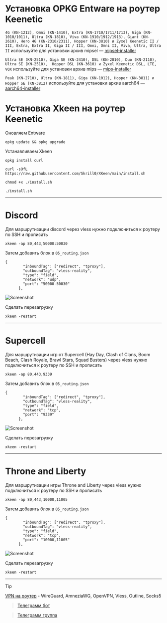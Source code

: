 # Установка OPKG Entware на роутер Keenetic
`4G (KN-1212), Omni (KN-1410), Extra (KN-1710/1711/1713), Giga (KN-1010/1011), Ultra (KN-1810), Viva (KN-1910/1912/1913), Giant (KN-2610), Hero 4G (KN-2310/2311), Hopper (KN-3810) и Zyxel Keenetic II / III, Extra, Extra II, Giga II / III, Omni, Omni II, Viva, Ultra, Ultra II` используйте для установки архив mipsel — [mipsel-installer](https://bin.entware.net/mipselsf-k3.4/installer/mipsel-installer.tar.gz)

`Ultra SE (KN-2510), Giga SE (KN-2410), DSL (KN-2010), Duo (KN-2110), Ultra SE (KN-2510),  Hopper DSL (KN-3610) и Zyxel Keenetic DSL, LTE, VOX` используйте для установки архив mips — [mips-installer](https://bin.entware.net/mipssf-k3.4/installer/mips-installer.tar.gz)

`Peak (KN-2710), Ultra (KN-1811), Giga (KN-1012), Hopper (KN-3811) и Hopper SE (KN-3812)` используйте для установки архив aarch64 — [aarch64-installer](https://bin.entware.net/aarch64-k3.10/installer/aarch64-installer.tar.gz)

# Установка Xkeen на роутер Keenetic
Оновляем Entware
```
opkg update && opkg upgrade
```
Устанавливаем Xkeen

```
opkg install curl
```
```
curl -sOfL https://raw.githubusercontent.com/Skrill0/XKeen/main/install.sh
```
```
chmod +x ./install.sh
```
```
./install.sh
```
____


# Discord
Для маршрутизации discord через vless нужно подключиться к роутеру по SSH и прописать 
```
xkeen -ap 80,443,50000:50030
```
Затем добавить блок в `05_routing.json`

```
{
        "inboundTag": ["redirect", "tproxy"],
        "outboundTag": "vless-reality",
        "type": "field",
        "network": "udp",
        "port": "50000-50030"
      },
```

![Screenshot](https://rockblack.pro/images/xray/Screenshot_270.jpg)


Сделать перезагрузку
```
xkeen -restart
```

____


# Supercell
Для маршрутизации игр от Supercell (Hay Day, Clash of Clans, Boom Beach, Clash Royale, Brawl Stars, Squad Busters) через vless нужно подключиться к роутеру по SSH и прописать 
```
xkeen -ap 80,443,9339
```
Затем добавить блок в `05_routing.json`

```
{
        "inboundTag": ["redirect", "tproxy"],
        "outboundTag": "vless-reality",
        "type": "field",
        "network": "tcp",
        "port": "9339"
      },

```

![Screenshot](https://rockblack.pro/images/xray/Screenshot_271.jpg)


Сделать перезагрузку
```
xkeen -restart
```
____

# Throne and Liberty

Для маршрутизации игры Throne and Liberty через vless нужно подключиться к роутеру по SSH и прописать 
```
xkeen -ap 80,443,10000,11005
```
Затем добавить блок в `05_routing.json`

```
{
        "inboundTag": ["redirect", "tproxy"],
        "outboundTag": "vless-reality",
        "type": "field",
        "network": "tcp",
        "port": "10000,11005"
      },

```

![Screenshot](https://rockblack.pro/images/xray/Screenshot_272.jpg)


Сделать перезагрузку
```
xkeen -restart
```
____
> [!TIP]
> [VPN на роутер](https://rockblack.pro/price) - WireGuard, AmneziaWG, OpenVPN, Vless, Outline, Socks5

> [Телеграмм бот](https://t.me/Cripto_Plusbot)

> [Телеграмм группа](https://t.me/rockblack_vpn)



